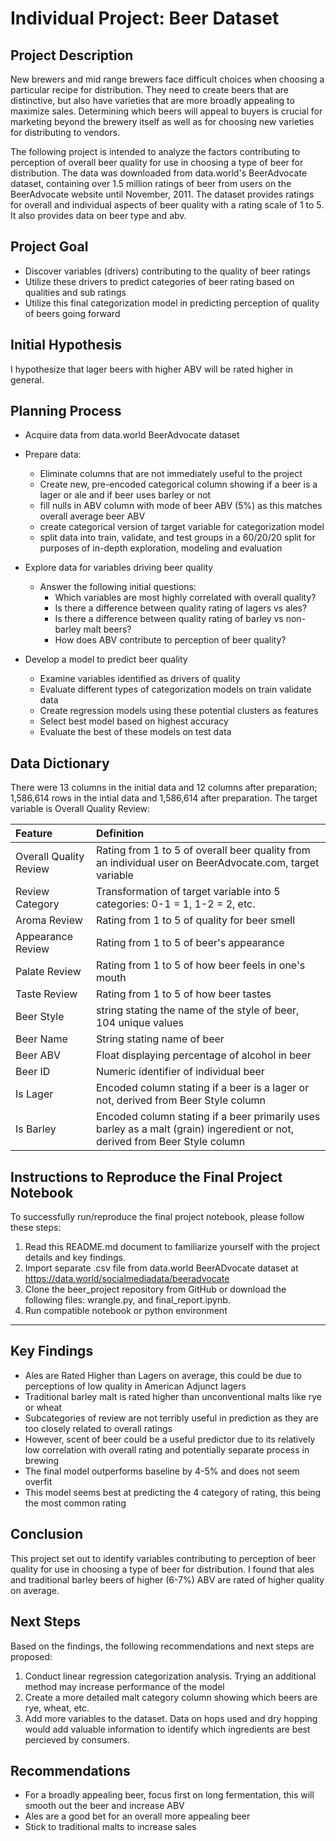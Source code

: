 # Individual Project: Beer Dataset

## Project Description

New brewers and mid range brewers face difficult choices when choosing a particular recipe for distribution. They need to create beers that are distinctive, but also have varieties that are more broadly appealing to maximize sales. Determining which beers will appeal to buyers is crucial for marketing beyond the brewery itself as well as for choosing new varieties for distributing to vendors. 
 
The following project is intended to analyze the factors contributing to perception of overall beer quality for use in choosing a type of beer for distribution. The data was downloaded from data.world's BeerAdvocate dataset, containing over 1.5 million ratings of beer from users on the BeerAdvocate website until November, 2011. The dataset provides ratings for overall and individual aspects of beer quality with a rating scale of 1 to 5. It also provides data on beer type and abv. 

## Project Goal

* Discover variables (drivers) contributing to the quality of beer ratings
* Utilize these drivers to predict categories of beer rating based on qualities and sub ratings
* Utilize this final categorization model in predicting perception of quality of beers going forward

## Initial Hypothesis
I hypothesize that lager beers with higher ABV will be rated higher in general. 

## Planning Process

* Acquire data from data.world BeerAdvocate dataset

* Prepare data:
  * Eliminate columns that are not immediately useful to the project
  * Create new, pre-encoded categorical column showing if a beer is a lager or ale and if beer uses barley or not
  * fill nulls in ABV column with mode of beer ABV (5%) as this matches overall average beer ABV
  * create categorical version of target variable for categorization model
  * split data into train, validate, and test groups in a 60/20/20 split for purposes of in-depth exploration, modeling and evaluation

* Explore data for variables driving beer quality
  * Answer the following initial questions:
      * Which variables are most highly correlated with overall quality?
      * Is there a difference between quality rating of lagers vs ales?
      * Is there a difference between quality rating of barley vs non-barley malt beers?
      * How does ABV contribute to perception of beer quality?

      
* Develop a model to predict beer quality
  * Examine variables identified as drivers of quality
  * Evaluate different types of categorization models on train validate data
  * Create regression models using these potential clusters as features
  * Select best model based on highest accuracy
  * Evaluate the best of these models on test data

## Data Dictionary

There were 13 columns in the initial data and 12 columns after preparation; 1,586,614 rows in the intial data and 1,586,614 after preparation. The target variable is Overall Quality Review: 

| Feature | Definition |
|:--------|:-----------|
|Overall Quality Review| Rating from 1 to 5 of overall beer quality from an individual user on BeerAdvocate.com, target variable|
|Review Category| Transformation of target variable into 5 categories: 0-1 = 1, 1-2 = 2, etc.|
|Aroma Review| Rating from 1 to 5 of quality for beer smell|
|Appearance Review| Rating from 1 to 5 of beer's appearance |
|Palate Review| Rating from 1 to 5 of how beer feels in one's mouth|
|Taste Review| Rating from 1 to 5 of how beer tastes|
|Beer Style| string stating the name of the style of beer, 104 unique values|
|Beer Name| String stating name of beer|
|Beer ABV| Float displaying percentage of alcohol in beer|
|Beer ID| Numeric identifier of individual beer|
|Is Lager| Encoded column stating if a beer is a lager or not, derived from Beer Style column|
|Is Barley| Encoded column stating if a beer primarily uses barley as a malt (grain) ingeredient or not, derived from Beer Style column|

## Instructions  to Reproduce the Final Project Notebook
To successfully run/reproduce the final project notebook, please follow these steps:
1. Read this README.md document to familiarize yourself with the project details and key findings.
2. Import separate .csv file from data.world BeerADvocate dataset at https://data.world/socialmediadata/beeradvocate
3. Clone the beer_project repository from GitHub or download the following files: wrangle.py, and final_report.ipynb. 
4. Run compatible notebook or python environment

-------------------------

## Key Findings
* Ales are Rated Higher than Lagers on average, this could be due to perceptions of low quality in American Adjunct lagers
* Traditional barley malt is rated higher than unconventional malts like rye or wheat
* Subcategories of review are not terribly useful in prediction as they are too closely related to overall ratings
* However, scent of beer could be a useful predictor due to its relatively low correlation with overall rating and potentially separate process in brewing
* The final model outperforms baseline by 4-5% and does not seem overfit
* This model seems best at predicting the 4 category of rating, this being the most common rating


## Conclusion
This project set out to identify variables contributing to perception of beer quality for use in choosing a type of beer for distribution. I found that ales and traditional barley beers of higher (6-7%) ABV are rated of higher quality on average. 


## Next Steps
Based on the findings, the following recommendations and next steps are proposed:

1. Conduct linear regression categorization analysis. Trying an additional method may increase performance of the model
2. Create a more detailed malt category column showing which beers are rye, wheat, etc. 
3. Add more variables to the dataset. Data on hops used and dry hopping would add valuable information to identify which ingredients are best percieved by consumers.

   
## Recommendations 
* For a broadly appealing beer, focus first on long fermentation, this will smooth out the beer and increase ABV
* Ales are a good bet for an overall more appealing beer
* Stick to traditional malts to increase sales
